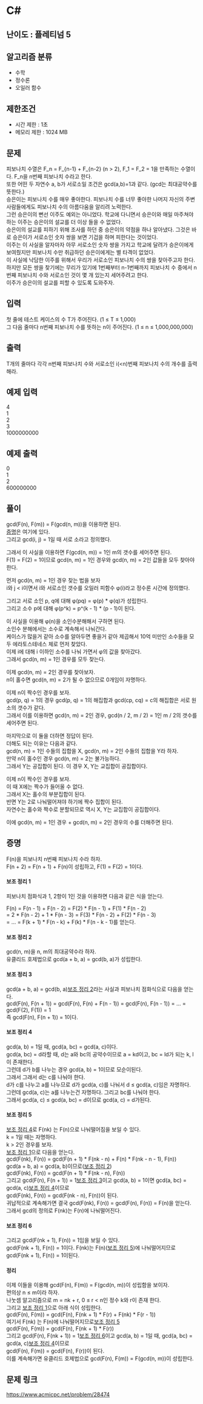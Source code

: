 # C#

## 난이도 : 플레티넘 5

## 알고리즘 분류
  - 수학
  - 정수론
  - 오일러 함수

## 제한조건
  - 시간 제한 : 1초
  - 메모리 제한 : 1024 MB

## 문제
피보나치 수열은 F_n = F_{n-1} + F_{n-2} (n > 2), F_1 = F_2 = 1을 만족하는 수열이다. F_n을 n번째 피보나치 수라고 한다.<br/>
또한 어떤 두 자연수 a, b가 서로소일 조건은 gcd(a,b)=1과 같다. (gcd는 최대공약수를 뜻한다.)<br/>
승은이는 피보나치 수를 매우 좋아한다. 피보나치 수를 너무 좋아한 나머지 자신의 주변 사람들에게도 피보나치 수의 아름다움을 알리려 노력한다.<br/>
그런 승은이의 뻔선 이주도 예외는 아니었다. 학교에 다니면서 승은이와 매일 마주쳐야 하는 이주는 승은이의 설교를 더 이상 들을 수 없었다.<br/>
승은이의 설교를 피하기 위해 조사를 하던 중 승은이의 약점을 하나 알아냈다. 그것은 바로 승은이가 서로소인 숫자 쌍을 보면 기겁을 하며 피한다는 것이었다.<br/>
이주는 이 사실을 알자마자 아무 서로소인 숫자 쌍을 가지고 학교에 달려가 승은이에게 보여줬지만 피보나치 수만 취급하던 승은이에게는 별 타격이 없었다.<br/>
이 사실에 낙담한 이주를 위해서 우리가 서로소인 피보나치 수의 쌍을 찾아주고자 한다. 하지만 모든 쌍을 찾기에는 무리가 있기에 1번째부터 n-1번째까지 피보나치 수 중에서 n번째 피보나치 수와 서로소인 것이 몇 개 있는지 세어주려고 한다.<br/>
이주가 승은이의 설교를 피할 수 있도록 도와주자.<br/>


## 입력
첫 줄에 테스트 케이스의 수 T가 주어진다. (1 ≤ T ≤ 1,000)<br/>
그 다음 줄마다 n번째 피보나치 수를 뜻하는 n이 주어진다. (1 ≤ n ≤ 1,000,000,000)<br/>


## 출력
T개의 줄마다 각각 n번째 피보나치 수와 서로소인 i(<n)번째 피보나치 수의 개수를 출력해라.<br/>


## 예제 입력
4<br/>
1<br/>
2<br/>
3<br/>
1000000000<br/>


## 예제 출력
0<br/>
1<br/>
2<br/>
600000000<br/>


## 풀이
gcd(F(n), F(m)) = F(gcd(n, m))을 이용하면 된다.<br/>
[증명](#정리)은 여기에 있다.<br/>
그리고 gcd(i, j) = 1일 때 서로 소라고 정의했다.<br/>


그래서 이 사실을 이용하면 F(gcd(n, m)) = 1인 m의 갯수를 세어주면 된다.<br/>
F(1) = F(2) = 1이므로 gcd(n, m) = 1인 경우와 gcd(n, m) = 2인 값들을 모두 찾아야 한다.<br/>


먼저 gcd(n, m) = 1인 경우 찾는 법을 보자<br/>
i와 j < i이면서 i와 서로소인 갯수를 오일러 피함수 φ(i)라고 정수론 시간에 정의했다.<br/>


그리고 서로 소인 p, q에 대해 φ(pq) = φ(p) * φ(q)가 성립한다.<br/>
그리고 소수 p에 대해 φ(p^k) = p^(k - 1) * (p - 1)이 된다.<br/>


이 사실을 이용해 φ(n)을 소인수분해해서 구하면 된다.<br/>
소인수 분해에서는 소수로 계속해서 나눠간다.<br/>
케이스가 많을거 같아 소수를 알아두면 좋을거 같아 제곱해서 10억 미만인 소수들을 모두 에라토스테네스 체로 먼저 찾았다.<br/>
이제 i에 대해 i 이하인 소수를 나눠 가면서 φ의 값을 찾아갔다.<br/>
그래서 gcd(n, m) = 1인 경우를 모두 찾는다.<br/>


이제 gcd(n, m) = 2인 경우를 찾아보자.<br/>
n이 홀수면 gcd(n, m) = 2가 될 수 없으므로 0개임이 자명하다.<br/>


이제 n이 짝수인 경우를 보자.<br/>
gcd(p, q) = 1의 경우 gcd(p, q) = 1의 해집합과 gcd(cp, cq) = c의 해집합은 서로 원소의 갯수가 같다.<br/>
그래서 이를 이용하면 gcd(n, m) = 2인 경우, gcd(n / 2, m / 2) = 1인 m / 2의 갯수를 세어주면 된다.<br/>


마지막으로 이 둘을 더하면 정답이 된다.<br/>
더해도 되는 이유는 다음과 같다.<br/>
gcd(n, m) = 1인 수들의 집합을 X, gcd(n, m) = 2인 수들의 집합을 Y라 하자.<br/>
만약 n이 홀수인 경우 gcd(n, m) = 2는 불가능하다.<br/>
그래서 Y는 공집합이 된다. 이 경우 X, Y는 교집합이 공집합이다.<br/>


이제 n이 짝수인 경우를 보자.<br/>
이 때 X에는 짝수가 들어올 수 없다.<br/>
그래서 X는 홀수의 부분집합이 된다.<br/>
반면 Y는 2로 나눠떨어져야 하기에 짝수 집합이 된다.<br/>
자연수는 홀수와 짝수로 분할되므로 역시 X, Y는 교집합이 공집합이다.<br/>


이에 gcd(n, m) = 1인 경우 + gcd(n, m) = 2인 경우의 수를 더해주면 된다.<br/>



## 증명
F(n)을 피보나치 n번째 피보나치 수라 하자.<br/>
F(n + 2) = F(n + 1) + F(n)이 성립하고, F(1) = F(2) = 1이다.<br/>


#### 보조 정리 1
피보나치 점화식과 1, 2항이 1인 것을 이용하면 다음과 같은 식을 얻는다.<br/>

F(n) = F(n - 1) + F(n - 2) = F(2) * F(n - 1) + F(1) * F(n - 2)<br/>
= 2 * F(n - 2) + 1 * F(n - 3) = F(3) * F(n - 2) + F(2) * F(n - 3)<br/> 
= ... = F(k + 1) * F(n - k) + F(k) * F(n - k - 1)를 얻는다.<br/>


#### 보조 정리 2
gcd(n, m)을 n, m의 최대공약수라 하자.<br/>
유클리드 호제법으로 gcd(a + b, a) = gcd(b, a)가 성립한다.<br/>


#### 보조 정리 3
gcd(a + b, a) = gcd(b, a)[보조 정리 2](#보조-정리-2)라는 사실과 피보나치 점화식으로 다음을 얻는다.<br/>
gcd(F(n), F(n + 1)) = gcd(F(n), F(n) + F(n - 1)) = gcd(F(n), F(n - 1)) = ... = gcd(F(2), F(1)) = 1<br/>
즉 gcd(F(n), F(n + 1)) = 1이다.<br/>


#### 보조 정리 4
gcd(a, b) = 1일 때, gcd(a, bc) = gcd(a, c)이다.<br/>
gcd(a, bc) = d라할 때, d는 a와 bc의 공약수이므로 a = kd이고, bc = ld가 되는 k, l이 존재한다.<br/>
그런데 d가 b를 나누는 경우 gcd(a, b) = 1이므로 모순이된다.<br/>
그래서 그래서 d는 c를 나눠야 한다.<br/>
d가 c를 나누고 a를 나누므로 d가 gcd(a, c)를 나눠서 d ≤ gcd(a, c)임은 자명하다.<br/>
그런데 gcd(a, c)는 a를 나누는건 자명하다. 그리고 bc를 나눠야 한다.<br/>
그래서 gcd(a, c) ≤ gcd(a, bc) = d이므로 gcd(a, c) = d가된다.<br/>


#### 보조 정리 5
[보조 정리 4](#보조-정리-4)로 F(nk) 는 F(n)으로 나눠떨어짐을 보일 수 있다.<br/>
k = 1일 때는 자명하다.<br/>
k > 2인 경우를 보자.<br/>
[보조 정리 1](#보조-정리-1)으로 다음을 얻는다.<br/>
gcd(F(nk), F(n)) = gcd(F(n + 1) * F(nk - n) + F(n) * F(nk - n - 1), F(n))<br/>
gcd(a + b, a) = gcd(a, b)이므로([보조 정리 2](#보조-정리-2))<br/>
gcd(F(nk), F(n)) = gcd(F(n + 1) * F(nk - n), F(n))<br/>
그리고 gcd(F(n), F(n + 1)) = 1[보조 정리 3](#보조-정리-3)이고 gcd(a, b) = 1이면 gcd(a, bc) = gcd(a, c)[보조 정리 4](#보조-정리-4)이므로<br/>
gcd(F(nk), F(n)) = gcd(F(nk - n), F(n))이 된다.<br/>
귀납적으로 계속해가면 결국 gcd(F(nk), F(n)) = gcd(F(n), F(n)) = F(n)을 얻는다.<br/>
그래서 gcd의 정의로 F(nk)는 F(n)에 나눠떨어진다.<br/>


#### 보조 정리 6
그리고 gcd(F(nk + 1), F(n)) = 1임을 보일 수 있다.<br/>
gcd(F(nk + 1), F(n)) = 1이다. F(nk)는 F(n)([보조 정리 5](#보조-정리-5))에 나눠떨어지므로 gcd(F(nk + 1), F(n)) = 1이된다.<br/>


#### 정리
이제 이들을 이용해 gcd(F(n), F(m)) = F(gcd(n, m))이 성립함을 보이자.<br/>
편의상 n ≤ m이라 하자.<br/>
나눗셈 알고리즘으로 m = nk + r, 0 ≤ r < n인 정수 k와 r이 존재 한다.<br/>
그리고 [보조 정리 1](#보조-정리-1)으로 아래 식이 성립한다.<br/>
gcd(F(n), F(m)) = gcd(F(n), F(nk + 1) * F(r) + F(nk) * F(r - 1))<br/>
여기서 F(nk) 는 F(n)에 나눠떨어지므로[보조 정리 5](#보조-정리-5)<br/>
gcd(F(n), F(m)) = gcd(F(n), F(nk + 1) * F(r))<br/>
그리고 gcd(F(n), F(nk + 1)) = 1[보조 정리 6](#보조-정리-6)이고 gcd(a, b) = 1일 때, gcd(a, bc) = gcd(a, c)[보조 정리 4](#보조-정리-4)이므로<br/>
gcd(F(n), F(m)) = gcd(F(n), F(r))이 된다.<br/>
이를 계속해가면 유클리드 호제법으로 gcd(F(n), F(m)) = F(gcd(n, m))이 성립한다.<br/>


## 문제 링크
https://www.acmicpc.net/problem/28474